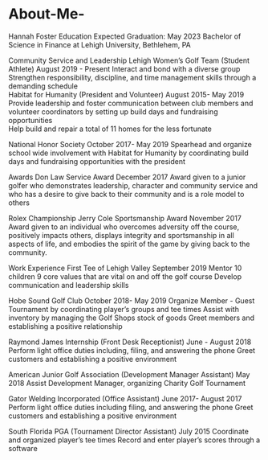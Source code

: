 # About-Me-
Hannah Foster 
Education							                             Expected Graduation: May 2023
Bachelor of Science in Finance at Lehigh University, Bethlehem, PA 

Community Service and Leadership 
Lehigh Women’s Golf  Team   (Student Athlete) 		                                             August 2019 - Present Interact and bond with a diverse group  
Strengthen responsibility, discipline, and time management skills through a demanding schedule  						
Habitat for Humanity (President and Volunteer) 		                  August 2015- May 2019	
Provide leadership and foster communication between club members and volunteer coordinators by setting up build days and fundraising opportunities  			
Help build and repair a total of 11 homes for the less fortunate 

National Honor Society					                October 2017- May 2019 
Spearhead and organize school wide involvement with Habitat for Humanity by coordinating build days and fundraising opportunities with the president	

Awards 
Don Law Service Award 						                   December 2017 
Award given to a junior golfer who demonstrates leadership, character and community service and who has a desire to give back to their community and is a role model to others 

Rolex Championship Jerry Cole Sportsmanship Award 		                  November 2017
Award given to an individual who overcomes adversity off the course, positively impacts others, displays integrity and sportsmanship in all aspects of life, and embodies the spirit of the game by giving back to the community. 
	                                      	
Work Experience
First Tee of Lehigh Valley 							     September 2019 
Mentor 10 children 9 core values that are vital on and off the golf course 
Develop communication and leadership skills 

Hobe Sound Golf Club 				           	              October 2018- May 2019
Organize Member - Guest Tournament by coordinating player’s groups and tee times
Assist with inventory by managing the Golf Shops stock of goods 
Greet members and establishing a positive relationship 

Raymond James Internship (Front Desk Receptionist) 	           	           June - August 2018 
Perform light office duties including, filing, and answering the phone 
Greet customers and establishing a positive environment 

American Junior Golf Association 	(Development Manager Assistant)	               May 2018 
Assist Development Manager, organizing Charity Golf Tournament 

Gator Welding Incorporated (Office Assistant) 		               June 2017- August 2017
Perform light office duties including filing, and answering the phone 
Greet customers and establishing a positive environment 

South Florida PGA (Tournament Director Assistant) 		                           July 2015
Coordinate and organized player’s tee times 
Record and enter player’s scores through a software 	

